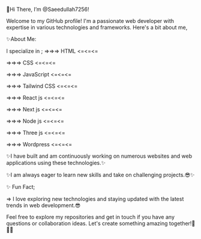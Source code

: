 🤗Hi There, I’m @Saeedullah7256!

Welcome to my GitHub profile! I'm a passionate web developer with expertise in various technologies and frameworks. Here's a bit about me,

✨About Me:

I specialize in ;
=>=>=> HTML <=<=<=

=>=>=> CSS <=<=<=

=>=>=> JavaScript <=<=<=

=>=>=> Tailwind CSS <=<=<=

=>=>=> React js <=<=<=

=>=>=> Next js <=<=<=

=>=>=> Node js <=<=<=

=>=>=> Three js <=<=<=

=>=>=> Wordpress <=<=<=

✨I have built and am continuously working on numerous websites and web applications using these technologies.✨

✨I am always eager to learn new skills and take on challenging projects.😎✨

✨ Fun Fact;

=> I love exploring new technologies and staying updated with the latest trends in web development.😎

Feel free to explore my repositories and get in touch if you have any questions or collaboration ideas. Let's create something amazing together!🤗🤗🤗




<!---
Saeedullah7256/Saeedullah7256 is a ✨ special ✨ repository because its `README.md` (this file) appears on your GitHub profile.
You can click the Preview link to take a look at your changes.
--->
